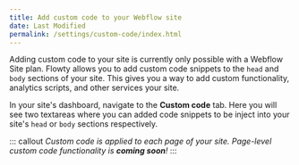 ```yaml
---
title: Add custom code to your Webflow site
date: Last Modified
permalink: /settings/custom-code/index.html
---
```


Adding custom code to your site is currently only possible with a Webflow Site plan. Flowty allows you to add custom code snippets to the `head` and `body` sections of your site. This gives you a way to add custom functionality, analytics scripts, and other services your site.

In your site's dashboard, navigate to the **Custom code** tab. Here you will see two textareas where you can added code snippets to be inject into your site's `head` or `body` sections respectively.

::: callout
*Custom code is applied to each page of your site. Page-level custom code functionality is __coming soon__!*
:::

